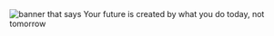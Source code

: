 <img src="https://user-images.githubusercontent.com/64643049/109965747-af006a00-7cef-11eb-8a42-24de8114a0e9.jpg" alt="banner that says Your future is created by what you do today, not tomorrow">

